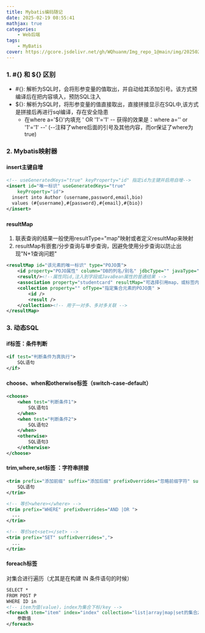 ```yaml
---
title: Mybatis编码随记
date: 2025-02-19 08:55:41
mathjax: true
categories: 
    - Web后端
tags: 
    - MyBatis
cover: https://gcore.jsdelivr.net/gh/WQhuanm/Img_repo_1@main/img/202502191654445.png
---
```


###  1. #{} 和 ${} 区别
+ #{}: 解析为SQL时，会将形参变量的值取出，并自动给其添加引号。该方式预编译后在把内容填入，预防SQL注入
+ ${}: 解析为SQL时，将形参变量的值直接取出，直接拼接显示在SQL中,该方式是拼接后再进行sql编译，存在安全隐患
    + 在where  a='${}'内填充 ' OR '1'='1' --  获得的效果是：where a='' or '1'='1' --' (--注释了where后面的引号及其他内容，而or保证了where为true)

### 2. Mybatis映射器<mappers>
#### insert主键自增
``` xml
<!-- useGeneratedKeys="true" keyProperty="id" 指定id为主键并启用自增-->
<insert id="唯一标识" useGeneratedKeys="true"
    keyProperty="id">
  insert into Author (username,password,email,bio)
  values (#{username},#{password},#{email},#{bio})
</insert>
```
##### 
#### resultMap
1. 联表查询的结果一般使用resultType="map"映射或者定义resultMap来映射
2. resultMap有嵌套/分步查询与单步查询，因避免使用分步查询以防止出现"N+1查询问题"
``` xml
<resultMap id="该元素的唯一标识" type="POJO类">
    <id property="POJO属性" column="DB的列名/别名" jdbcType="" javaType="除HashMap均可省略"/> <!--主键 ,ID要求标注以预防错误-->
    <result/><!--属性同id,注入到字段或JavaBean属性的普通结果 -->
    <association property="studentcard" resultMap="可选择引用map，或标签内映射id/result标签"></association><!-- 用于一对一关联 -->
    <collection property="" ofType="指定集合元素的POJO类" >
        <id />
        <result />
    </collection><!-- 用于一对多、多对多关联 -->
</resultMap>
```

### 3. 动态SQL
#### if标签：条件判断
```xml
<if test="判断条件为真执行">
    SQL语句
</if>
```
#### choose、when和otherwise标签（switch-case-default）
```xml
<choose>
    <when test="判断条件1">
        SQL语句1
    </when>
    <when test="判断条件2">
        SQL语句2
    </when>
    <otherwise>
        SQL语句3
    </otherwise>
</choose>
```
#### trim,where,set标签 ：字符串拼接
```xml
<trim prefix="添加前缀" suffix="添加后缀" prefixOverrides="忽略前缀字符" suffixOverrides="忽略后缀字符">
    SQL语句
</trim>

<!-- 等价<where></where> -->
<trim prefix="WHERE" prefixOverrides="AND |OR ">
  ...
</trim>

<!-- 等价set<set></set> -->
<trim prefix="SET" suffixOverrides=",">
  ...
</trim>

```
#### foreach标签
对集合进行遍历（尤其是在构建 IN 条件语句的时候）
```xml
SELECT *
FROM POST P
WHERE ID in
<!-- item为值(value)，index为集合下标/key -->
<foreach item="item" index="index" collection="list|array|map|set的集合之一" open="(" separator="," close=")">
    参数值
</foreach>
```



